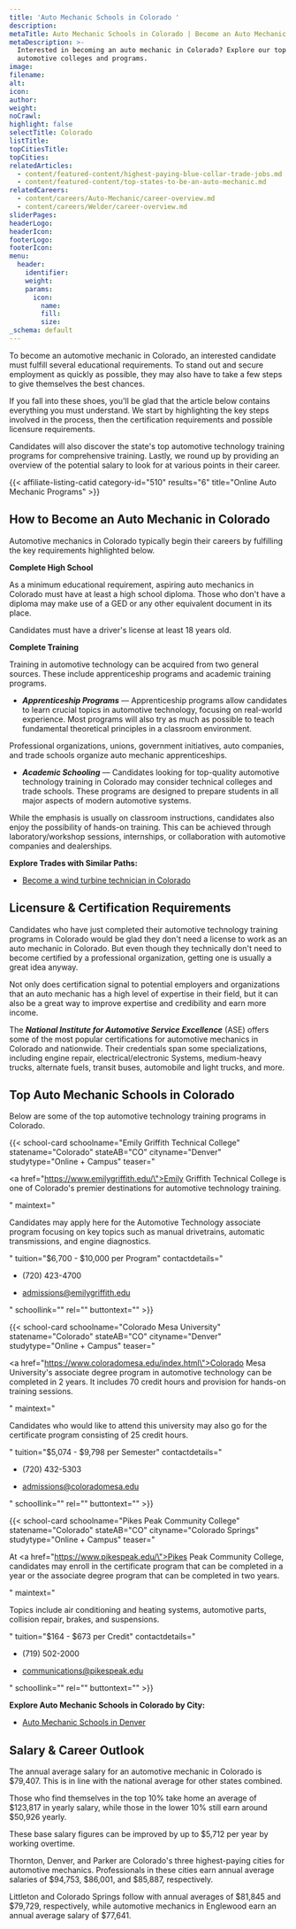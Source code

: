 ```yaml
---
title: 'Auto Mechanic Schools in Colorado '
description:
metaTitle: Auto Mechanic Schools in Colorado | Become an Auto Mechanic
metaDescription: >-
  Interested in becoming an auto mechanic in Colorado? Explore our top
  automotive colleges and programs.
image:
filename:
alt:
icon:
author:
weight:
noCrawl:
highlight: false
selectTitle: Colorado
listTitle:
topCitiesTitle:
topCities:
relatedArticles:
  - content/featured-content/highest-paying-blue-collar-trade-jobs.md
  - content/featured-content/top-states-to-be-an-auto-mechanic.md
relatedCareers:
  - content/careers/Auto-Mechanic/career-overview.md
  - content/careers/Welder/career-overview.md
sliderPages:
headerLogo:
headerIcon:
footerLogo:
footerIcon:
menu:
  header:
    identifier:
    weight:
    params:
      icon:
        name:
        fill:
        size:
_schema: default
---
```

To become an automotive mechanic in Colorado, an interested candidate must fulfill several educational requirements. To stand out and secure employment as quickly as possible, they may also have to take a few steps to give themselves the best chances.

If you fall into these shoes, you'll be glad that the article below contains everything you must understand. We start by highlighting the key steps involved in the process, then the certification requirements and possible licensure requirements.

Candidates will also discover the state's top automotive technology training programs for comprehensive training. Lastly, we round up by providing an overview of the potential salary to look for at various points in their career.

{{< affiliate-listing-catid category-id="510" results="6" title="Online Auto Mechanic Programs" >}}

## **How to Become an Auto Mechanic in Colorado**

Automotive mechanics in Colorado typically begin their careers by fulfilling the key requirements highlighted below.

**Complete High School**

As a minimum educational requirement, aspiring auto mechanics in Colorado must have at least a high school diploma. Those who don't have a diploma may make use of a GED or any other equivalent document in its place.

Candidates must have a driver's license at least 18 years old.

**Complete Training**

Training in automotive technology can be acquired from two general sources. These include apprenticeship programs and academic training programs.

* ***Apprenticeship Programs*** — Apprenticeship programs allow candidates to learn crucial topics in automotive technology, focusing on real-world experience. Most programs will also try as much as possible to teach fundamental theoretical principles in a classroom environment.

Professional organizations, unions, government initiatives, auto companies, and trade schools organize auto mechanic apprenticeships.

* ***Academic Schooling*** — Candidates looking for top-quality automotive technology training in Colorado may consider technical colleges and trade schools. These programs are designed to prepare students in all major aspects of modern automotive systems.

While the emphasis is usually on classroom instructions, candidates also enjoy the possibility of hands-on training. This can be achieved through laboratory/workshop sessions, internships, or collaboration with automotive companies and dealerships.

**Explore Trades with Similar Paths:**

* [Become a wind turbine technician in Colorado](https://toptradeschools.com/near-you/wind-turbine-technician/colorado/)

## **Licensure & Certification Requirements**

Candidates who have just completed their automotive technology training programs in Colorado would be glad they don't need a license to work as an auto mechanic in Colorado. But even though they technically don't need to become certified by a professional organization, getting one is usually a great idea anyway.

Not only does certification signal to potential employers and organizations that an auto mechanic has a high level of expertise in their field, but it can also be a great way to improve expertise and credibility and earn more income.

The ***National Institute for Automotive Service Excellence*** (ASE) offers some of the most popular certifications for automotive mechanics in Colorado and nationwide. Their credentials span some specializations, including engine repair, electrical/electronic Systems, medium-heavy trucks, alternate fuels, transit buses, automobile and light trucks, and more.

## **Top Auto Mechanic Schools in Colorado**

Below are some of the top automotive technology training programs in Colorado.

{{< school-card schoolname="Emily Griffith Technical College" statename="Colorado" stateAB="CO" cityname="Denver" studytype="Online + Campus" teaser="<p><a href=\"https://www.emilygriffith.edu/\">Emily Griffith Technical College</a> is one of Colorado's premier destinations for automotive technology training.</p>" maintext="<p>Candidates may apply here for the Automotive Technology associate program focusing on key topics such as manual drivetrains, automatic transmissions, and engine diagnostics.</p>" tuition="$6,700 - $10,000 per Program" contactdetails="<ul><li><p>(720) 423-4700</p></li><li><p>admissions@emilygriffith.edu</p></li></ul>" schoollink="" rel="" buttontext="" >}}

{{< school-card schoolname="Colorado Mesa University" statename="Colorado" stateAB="CO" cityname="Denver" studytype="Online + Campus" teaser="<p><a href=\"https://www.coloradomesa.edu/index.html\">Colorado Mesa University's</a> associate degree program in automotive technology can be completed in 2 years. It includes 70 credit hours and provision for hands-on training sessions.</p>" maintext="<p>Candidates who would like to attend this university may also go for the certificate program consisting of 25 credit hours.</p>" tuition="$5,074 - $9,798 per Semester" contactdetails="<ul><li><p>(720) 432-5303</p></li><li><p>admissions@coloradomesa.edu</p></li></ul>" schoollink="" rel="" buttontext="" >}}

{{< school-card schoolname="Pikes Peak Community College" statename="Colorado" stateAB="CO" cityname="Colorado Springs" studytype="Online + Campus" teaser="<p>At <a href=\"https://www.pikespeak.edu/\">Pikes Peak Community College</a>, candidates may enroll in the certificate program that can be completed in a year or the associate degree program that can be completed in two years.</p>" maintext="<p>Topics include air conditioning and heating systems, automotive parts, collision repair, brakes, and suspensions.</p>" tuition="$164 - $673 per Credit" contactdetails="<ul><li><p>(719) 502-2000</p></li><li><p>communications@pikespeak.edu</p></li></ul>" schoollink="" rel="" buttontext="" >}}

**Explore Auto Mechanic Schools in Colorado by City:**

* [Auto Mechanic Schools in Denver](https://toptradeschools.com/near-you/auto-mechanic/colorado/denver/)

## **Salary & Career Outlook**

The annual average salary for an automotive mechanic in Colorado is $79,407. This is in line with the national average for other states combined.

Those who find themselves in the top 10% take home an average of $123,817 in yearly salary, while those in the lower 10% still earn around $50,926 yearly.

These base salary figures can be improved by up to $5,712 per year by working overtime.

Thornton, Denver, and Parker are Colorado's three highest-paying cities for automotive mechanics. Professionals in these cities earn annual average salaries of $94,753, $86,001, and $85,887, respectively.

Littleton and Colorado Springs follow with annual averages of $81,845 and $79,729, respectively, while automotive mechanics in Englewood earn an annual average salary of $77,641.